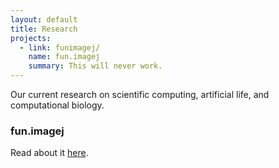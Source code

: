 ```yaml
---
layout: default
title: Research
projects:
  - link: funimagej/
    name: fun.imagej
    summary: This will never work.
---
```


Our current research on scientific computing, artificial life, and computational biology.

### fun.imagej
Read about it [here](funimagej).

[fun.imagej]: funimagej/index.html
